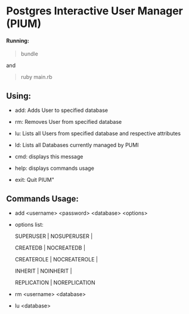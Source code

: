 # Postgres Interactive User Manager  (PIUM)

#### Running:

> bundle

and

> ruby main.rb

## Using:
* add: Adds User to specified database

* rm: Removes User from specified database

* lu: Lists all Users from specified database and respective attributes

* ld: Lists all Databases currently managed by PUMI

* cmd: displays this message

* help: displays commands usage

* exit: Quit PIUM"

## Commands Usage:

- add \<username> \<password> \<database> \<options>

* options list: 
  
	SUPERUSER | NOSUPERUSER | 
  
	CREATEDB | NOCREATEDB | 
  
	CREATEROLE | NOCREATEROLE | 
  
	INHERIT | NOINHERIT |
  
	REPLICATION | NOREPLICATION

- rm \<username> \<database>

- lu \<database>